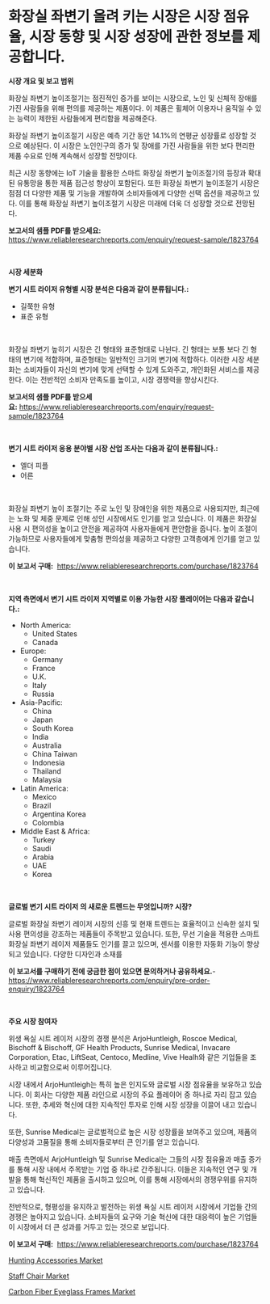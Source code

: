 <p><h1>화장실 좌변기 올려 키는 시장은 시장 점유율, 시장 동향 및 시장 성장에 관한 정보를 제공합니다.</h1></p><p><strong>시장 개요 및 보고 범위</strong></p>
<p><p>화장실 좌변기 높이조절기는 점진적인 증가를 보이는 시장으로, 노인 및 신체적 장애를 가진 사람들을 위해 편의를 제공하는 제품이다. 이 제품은 휠체어 이용자나 움직일 수 있는 능력이 제한된 사람들에게 편리함을 제공해준다.</p><p>화장실 좌변기 높이조절기 시장은 예측 기간 동안 14.1%의 연평균 성장률로 성장할 것으로 예상된다. 이 시장은 노인인구의 증가 및 장애를 가진 사람들을 위한 보다 편리한 제품 수요로 인해 계속해서 성장할 전망이다.</p><p>최근 시장 동향에는 IoT 기술을 활용한 스마트 화장실 좌변기 높이조절기의 등장과 확대된 유통망을 통한 제품 접근성 향상이 포함된다. 또한 화장실 좌변기 높이조절기 시장은 점점 더 다양한 제품 및 기능을 개발하여 소비자들에게 다양한 선택 옵션을 제공하고 있다. 이를 통해 화장실 좌변기 높이조절기 시장은 미래에 더욱 더 성장할 것으로 전망된다.</p></p>
<p><strong>보고서의 샘플 PDF를 받으세요:</strong> <a href="https://www.reliableresearchreports.com/enquiry/request-sample/1823764">https://www.reliableresearchreports.com/enquiry/request-sample/1823764</a></p>
<p>&nbsp;</p>
<p><strong>시장 세분화</strong></p>
<p><strong>변기 시트 라이저 유형별 시장 분석은 다음과 같이 분류됩니다.:</strong></p>
<p><ul><li>길쭉한 유형</li><li>표준 유형</li></ul></p>
<p>&nbsp;</p>
<p><p>화장실 좌변기 높히기 시장은 긴 형태와 표준형태로 나뉜다. 긴 형태는 보통 보다 긴 형태의 변기에 적합하며, 표준형태는 일반적인 크기의 변기에 적합하다. 이러한 시장 세분화는 소비자들이 자신의 변기에 맞게 선택할 수 있게 도와주고, 개인화된 서비스를 제공한다. 이는 전반적인 소비자 만족도를 높이고, 시장 경쟁력을 향상시킨다.</p></p>
<p><strong>보고서의 샘플 PDF를 받으세요:</strong>&nbsp;<a href="https://www.reliableresearchreports.com/enquiry/request-sample/1823764">https://www.reliableresearchreports.com/enquiry/request-sample/1823764</a></p>
<p>&nbsp;</p>
<p><strong> 변기 시트 라이저 응용 분야별 시장 산업 조사는 다음과 같이 분류됩니다.:</strong></p>
<p><ul><li>엘더 피플</li><li>어른</li></ul></p>
<p>&nbsp;</p>
<p><p>화장실 좌변기 높이 조절기는 주로 노인 및 장애인을 위한 제품으로 사용되지만, 최근에는 노화 및 체중 문제로 인해 성인 시장에서도 인기를 얻고 있습니다. 이 제품은 화장실 사용 시 편의성을 높이고 안전을 제공하여 사용자들에게 편안함을 줍니다. 높이 조절이 가능하므로 사용자들에게 맞춤형 편의성을 제공하고 다양한 고객층에게 인기를 얻고 있습니다.</p></p>
<p><strong>이 보고서 구매:</strong>&nbsp; <a href="https://www.reliableresearchreports.com/purchase/1823764">https://www.reliableresearchreports.com/purchase/1823764</a></p>
<p>&nbsp;</p>
<p><strong>지역 측면에서 변기 시트 라이저 지역별로 이용 가능한 시장 플레이어는 다음과 같습니다.:</strong></p>
<p><ul>
    <li>
        North America:
        <ul>
            <li>United States</li>
            <li>Canada</li>
        </ul>
    </li>
    <li>
        Europe:
        <ul>
            <li>Germany</li>
            <li>France</li>
            <li>U.K.</li>
            <li>Italy</li>
            <li>Russia</li>
        </ul>
    </li>
    <li>
        Asia-Pacific:
        <ul>
            <li>China</li>
            <li>Japan</li>
            <li>South Korea</li>
            <li>India</li>
            <li>Australia</li>
            <li>China Taiwan</li>
            <li>Indonesia</li>
            <li>Thailand</li>
            <li>Malaysia</li>
        </ul>
    </li>
    <li>
        Latin America:
        <ul>
            <li>Mexico</li>
            <li>Brazil</li>
            <li>Argentina Korea</li>
            <li>Colombia</li>
        </ul>
    </li>
    <li>
        Middle East & Africa:
        <ul>
            <li>Turkey</li>
            <li>Saudi</li>
            <li>Arabia</li>
            <li>UAE</li>
            <li>Korea</li>
        </ul>
    </li>
    </ul></p>
<p>&nbsp;</p>
<p><strong>글로벌 변기 시트 라이저 의 새로운 트렌드는 무엇입니까? 시장?</strong></p>
<p><p>글로벌 화장실 좌변기 레이저 시장의 신흥 및 현재 트렌드는 효율적이고 신속한 설치 및 사용 편의성을 강조하는 제품들이 주목받고 있습니다. 또한, 무선 기술을 적용한 스마트 화장실 좌변기 레이저 제품들도 인기를 끌고 있으며, 센서를 이용한 자동화 기능이 향상되고 있습니다. 다양한 디자인과 소재를</p></p>
<p><strong>이 보고서를 구매하기 전에 궁금한 점이 있으면 문의하거나 공유하세요.</strong>- <a href="https://www.reliableresearchreports.com/enquiry/pre-order-enquiry/1823764">https://www.reliableresearchreports.com/enquiry/pre-order-enquiry/1823764</a></p>
<p>&nbsp;</p>
<p><strong>주요 시장 참여자</strong></p>
<p><p>위생 욕실 시트 레이저 시장의 경쟁 분석은 ArjoHuntleigh, Roscoe Medical, Bischoff & Bischoff, GF Health Products, Sunrise Medical, Invacare Corporation, Etac, LiftSeat, Centoco, Medline, Vive Healh와 같은 기업들을 조사하고 비교함으로써 이루어집니다. </p><p>시장 내에서 ArjoHuntleigh는 특히 높은 인지도와 글로벌 시장 점유율을 보유하고 있습니다. 이 회사는 다양한 제품 라인으로 시장의 주요 플레이어 중 하나로 자리 잡고 있습니다. 또한, 추세와 혁신에 대한 지속적인 투자로 인해 시장 성장을 이끌어 내고 있습니다.</p><p>또한, Sunrise Medical는 글로벌적으로 높은 시장 성장률을 보여주고 있으며, 제품의 다양성과 고품질을 통해 소비자들로부터 큰 인기를 얻고 있습니다. </p><p>매출 측면에서 ArjoHuntleigh 및 Sunrise Medical는 그들의 시장 점유율과 매출 증가를 통해 시장 내에서 주목받는 기업 중 하나로 간주됩니다. 이들은 지속적인 연구 및 개발을 통해 혁신적인 제품을 출시하고 있으며, 이를 통해 시장에서의 경쟁우위를 유지하고 있습니다.</p><p>전반적으로, 형평성을 유지하고 발전하는 위생 욕실 시트 레이저 시장에서 기업들 간의 경쟁은 높아지고 있습니다. 소비자들의 요구와 기술 혁신에 대한 대응력이 높은 기업들이 시장에서 더 큰 성과를 거두고 있는 것으로 보입니다.</p></p>
<p><strong>이 보고서 구매:</strong>&nbsp;&nbsp;<a href="https://www.reliableresearchreports.com/purchase/1823764">https://www.reliableresearchreports.com/purchase/1823764</a></p>
<p><p><a href="https://github.com/beatblasta/Market-Research-Report-List-2/blob/main/hunting-accessories-market.md">Hunting Accessories Market</a></p><p><a href="https://github.com/shotows/Market-Research-Report-List-1/blob/main/staff-chair-market.md">Staff Chair Market</a></p><p><a href="https://github.com/angelajermaine/Market-Research-Report-List-2/blob/main/carbon-fiber-eyeglass-frames-market.md">Carbon Fiber Eyeglass Frames Market</a></p></p>
